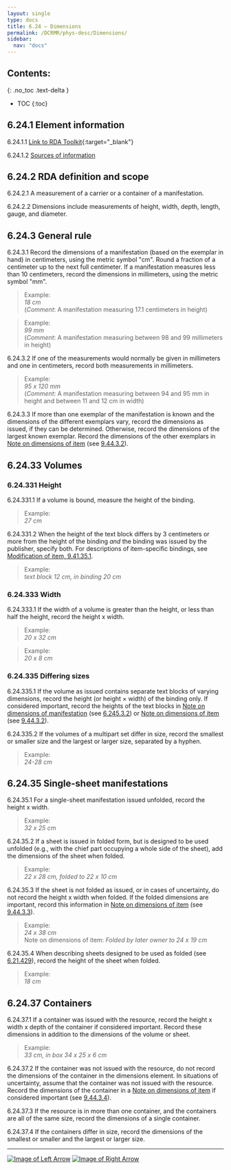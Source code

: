 ```yaml
---
layout: single
type: docs
title: 6.24 — Dimensions
permalink: /DCRMR/phys-desc/Dimensions/
sidebar:
  nav: "docs"
---
```


## Contents:
{: .no_toc .text-delta }

- TOC
{:toc}

## 6.24.1 Element information

<a name="6.24.1.1">6.24.1.1</a> [Link to RDA Toolkit](https://beta.rdatoolkit.org/Content?externalId=en-US_ala-cc95f0fd-c059-334d-b240-c7379e396c7d){:target="_blank"}

<a name="6.24.1.2">6.24.1.2</a> [Sources of information](/DCRMR/phys-desc/#6011-sources-of-information) 

## 6.24.2 RDA definition and scope

<a name="6.24.2.1">6.24.2.1</a> A measurement of a carrier or a container of a manifestation.

<a name="6.24.2.2">6.24.2.2</a> Dimensions include measurements of height, width, depth, length, gauge, and diameter.

## 6.24.3 General rule

<a name="6.24.3.1">6.24.3.1</a> Record the dimensions of a manifestation (based on the exemplar in hand) in centimeters, using the metric symbol "cm". Round a fraction of a centimeter up to the next full centimeter. If a manifestation measures less than 10 centimeters, record the dimensions in millimeters, using the metric symbol "mm". 

>Example:  
> <CITE>18 cm</CITE>  
> (*Comment*: A manifestation measuring 17.1 centimeters in height)
 
>Example:  
> <CITE>99 mm</CITE>  
> (*Comment*: A manifestation measuring between 98 and 99 millimeters in height)

<a name="6.24.3.2">6.24.3.2</a> If one of the measurements would normally be given in millimeters and one in centimeters, record both measurements in millimeters.

>Example:  
><CITE>95 x 120 mm</CITE>  
>(*Comment*: A manifestation measuring between 94 and 95 mm in height and between 11 and 12 cm in width)

<a name="6.24.3.3">6.24.3.3</a> If more than one exemplar of the manifestation is known and the dimensions of the different exemplars vary, record the dimensions as issued, if they can be determined. Otherwise, record the dimensions of the largest known exemplar.  Record the dimensions of the other exemplars in [Note on dimensions of item](/DCRMR/additional-notes/Note-on-dimensions-of-item/) (see [9.44.3.2](/DCRMR/additional-notes/Note-on-dimensions-of-item/#9.44.3.2)).

## 6.24.33 Volumes

### 6.24.331 Height

<a name="6.24.331.1">6.24.331.1</a> If a volume is bound, measure the height of the binding. 

>Example:  
> <CITE>27 cm</CITE>

<a name="6.24.331.2">6.24.331.2</a> When the height of the text block differs by 3 centimeters or more from the height of the binding *and* the binding was issued by the publisher, specify both. For descriptions of item-specific bindings, see [Modification of item, 9.41.35.1](/DCRMR/additional-notes/Modification-of-item/#9.41.35.1).

>Example:  
> <CITE>text block 12 cm, in binding 20 cm</CITE>

### 6.24.333 Width

<a name="6.24.333.1">6.24.333.1</a> If the width of a volume is greater than the height, or less than half the height, record the height x width. 

>Example:  
> <CITE>20 x 32 cm</CITE>

>Example:  
><CITE>20 x 8 cm</CITE>

### 6.24.335 Differing sizes

<a name="6.24.335.1">6.24.335.1</a> If the volume as issued contains separate text blocks of varying dimensions, record the height (or height × width) of the binding only. If considered important, record the heights of the text blocks in [Note on dimensions of manifestation](/DCRMR/phys-desc/Note-on-dimensions-of-manifestation/) (see [6.245.3.2](/DCRMR/phys-desc/Note-on-dimensions-of-manifestation/#6.245.3.2)) or [Note on dimensions of item](/DCRMR/additional-notes/Note-on-dimensions-of-item/) (see [9.44.3.2](/DCRMR/additional-notes/Note-on-dimensions-of-item/#9.44.3.2)).

<a name="6.24.335.2">6.24.335.2</a> If the volumes of a multipart set differ in size, record the smallest or smaller size and the largest or larger size, separated by a hyphen.

>Example:  
><CITE>24-28 cm</CITE>

## 6.24.35 Single-sheet manifestations

<a name="6.24.35.1">6.24.35.1</a> For a single-sheet manifestation issued unfolded, record the height x width. 

>Example:  
><CITE>32 x 25 cm</CITE>

<a name="6.24.35.2">6.24.35.2</a> If a sheet is issued in folded form, but is designed to be used unfolded (e.g., with the chief part occupying a whole side of the sheet), add the dimensions of the sheet when folded.

>Example:  
><CITE>22 x 28 cm, folded to 22 x 10 cm</CITE>

<a name="6.24.35.3">6.24.35.3</a> If the sheet is not folded as issued, or in cases of uncertainty, do not record the height x width when folded. If the folded dimensions are important, record this information in [Note on dimensions of item](/DCRMR/additional-notes/Note-on-dimensions-of-item/) (see [9.44.3.3](/DCRMR/additional-notes/Note-on-dimensions-of-item/#9.44.3.3)).

>Example:  
><CITE>24 x 38 cm</CITE>  
> Note on dimensions of item: <CITE>Folded by later owner to 24 x 19 cm</CITE>

<a name="6.24.35.4">6.24.35.4</a> When describing sheets designed to be used as folded (see [6.21.429](/DCRMR/phys-desc/Extent-of-manifestation/#621429-single-sheet-manifestations)), record the height of the sheet when folded.

>Example:  
><CITE>18 cm</CITE>  

## 6.24.37 Containers

<a name="6.24.37.1">6.24.37.1</a> If a container was issued with the resource, record the height x width x depth of the container if considered important. Record these dimensions in addition to the dimensions of the volume or sheet.

>Example:  
><CITE>33 cm, in box 34 x 25 x 6 cm</CITE>

<a name="6.24.37.2">6.24.37.2</a> If the container was not issued with the resource, do not record the dimensions of the container in the dimensions element.  In situations of uncertainty, assume that the container was not issued with the resource. Record the dimensions of the container in a [Note on dimensions of item](/DCRMR/additional-notes/Note-on-dimensions-of-item/) if considered important (see [9.44.3.4](/DCRMR/additional-notes/Note-on-dimensions-of-item/#9.44.3.4)). 

<a name="6.24.37.3">6.24.37.3</a> If the resource is in more than one container, and the containers are all of the same size, record the dimensions of a single container.

<a name="6.24.37.4">6.24.37.4</a> If the containers differ in size, record the dimensions of the smallest or smaller and the largest or larger size.

---

[![Image of Left Arrow](https://rbms-bsc.github.io/DCRMR/assets/pictures/navigation/Arrow_Left.png "6.235 — Details of color content")](/DCRMR/phys-desc/Details-of-color-content/) [![Image of Right Arrow](https://rbms-bsc.github.io/DCRMR/assets/pictures/navigation/Arrow_Right.png "6.245 — Note on dimensions of manifestation")](/DCRMR/phys-desc/Note-on-dimensions-of-manifestation/)